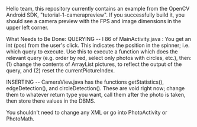 Hello team, this repository currently contains an example from the OpenCV Android SDK, "tutorial-1-camerapreview". If you successfully build it, you should see a camera preview with the FPS and image dimensions in the upper left corner. 

What Needs to Be Done:
QUERYING -- l 86 of MainActivity.java : You get an int (pos) from the user's click. This indicates the position in the spinner; i.e. which query to execute. Use this to execute a function which does the relevant query (e.g. order by red, select only photos with circles, etc.), then: (1) change the contents of ArrayList<File> pictures, to reflect the output of the query, and (2) reset the currentPictureIndex.

INSERTING -- CameraView.java has the functions getStatistics(), edgeDetection(), and circleDetection(). These are void right now; change them to whatever return type you want, call them after the photo is taken, then store there values in the DBMS.

You shouldn't need to change any XML or go into PhotoActivity or PhotoMath.
